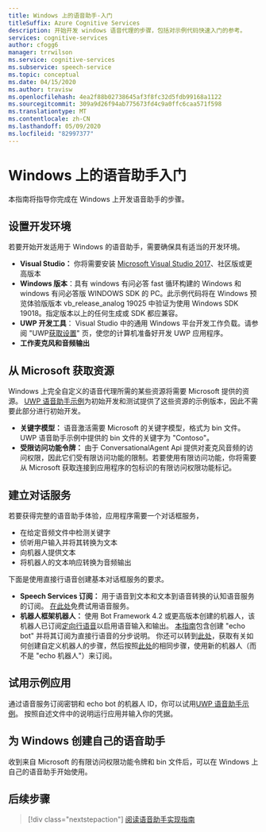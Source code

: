 ```yaml
---
title: Windows 上的语音助手-入门
titleSuffix: Azure Cognitive Services
description: 开始开发 windows 语音代理的步骤，包括对示例代码快速入门的参考。
services: cognitive-services
author: cfogg6
manager: trrwilson
ms.service: cognitive-services
ms.subservice: speech-service
ms.topic: conceptual
ms.date: 04/15/2020
ms.author: travisw
ms.openlocfilehash: 4ea2f88b02738645af3f8fc32d5fdb99168a1122
ms.sourcegitcommit: 309a9d26f94ab775673fd4c9a0ffc6caa571f598
ms.translationtype: MT
ms.contentlocale: zh-CN
ms.lasthandoff: 05/09/2020
ms.locfileid: "82997377"
---
```

# <a name="getting-started-with-voice-assistants-on-windows"></a>Windows 上的语音助手入门

本指南将指导你完成在 Windows 上开发语音助手的步骤。

## <a name="set-up-your-development-environment"></a>设置开发环境

若要开始开发适用于 Windows 的语音助手，需要确保具有适当的开发环境。

- **Visual Studio：** 你将需要安装 [Microsoft Visual Studio 2017](https://visualstudio.microsoft.com/)、社区版或更高版本
- **Windows 版本**：具有 windows 有问必答 fast 循环构建的 Windows 和 windows 有问必答版 WINDOWS SDK 的 PC。此示例代码将在 Windows 预览体验版版本 vb_release_analog 19025 中验证为使用 Windows SDK 19018。指定版本以上的任何生成或 SDK 都应兼容。
- **UWP 开发工具**： Visual Studio 中的通用 Windows 平台开发工作负载。请参阅 "UWP[获取设置](https://docs.microsoft.com/windows/uwp/get-started/get-set-up)" 页，使您的计算机准备好开发 UWP 应用程序。
- **工作麦克风和音频输出**

## <a name="obtain-resources-from-microsoft"></a>从 Microsoft 获取资源

Windows 上完全自定义的语音代理所需的某些资源将需要 Microsoft 提供的资源。 [UWP 语音助手示例](windows-voice-assistants-faq.md#the-uwp-voice-assistant-sample)为初始开发和测试提供了这些资源的示例版本，因此不需要此部分进行初始开发。

- **关键字模型：** 语音激活需要 Microsoft 的关键字模型，格式为 bin 文件。 UWP 语音助手示例中提供的 bin 文件的关键字为 "Contoso"。
- **受限访问功能令牌：** 由于 ConversationalAgent Api 提供对麦克风音频的访问权限，因此它们受有限访问功能的限制。若要使用有限访问功能，你将需要从 Microsoft 获取连接到应用程序的包标识的有限访问权限功能标记。

## <a name="establish-a-dialog-service"></a>建立对话服务

若要获得完整的语音助手体验，应用程序需要一个对话框服务，

- 在给定音频文件中检测关键字
- 侦听用户输入并将其转换为文本
- 向机器人提供文本
- 将机器人的文本响应转换为音频输出

下面是使用直接行语音创建基本对话框服务的要求。

- **Speech Services 订阅：** 用于语音到文本和文本到语音转换的认知语音服务的订阅。 [在此处](https://docs.microsoft.com/azure/cognitive-services/speech-service/get-started)免费试用语音服务。
- **机器人框架机器人：** 使用 Bot Framework 4.2 或更高版本创建的机器人，该机器人已订阅[定向行语音](https://docs.microsoft.com/azure/cognitive-services/speech-service/direct-line-speech)以启用语音输入和输出。 [本指南](https://docs.microsoft.com/azure/cognitive-services/speech-service/tutorial-voice-enable-your-bot-speech-sdk)包含创建 "echo bot" 并将其订阅为直接行语音的分步说明。 你还可以转到[此处](https://blog.botframework.com/2018/05/07/build-a-microsoft-bot-framework-bot-with-the-bot-builder-sdk-v4/)，获取有关如何创建自定义机器人的步骤，然后按照[此处](https://docs.microsoft.com/azure/cognitive-services/speech-service/tutorial-voice-enable-your-bot-speech-sdk)的相同步骤，使用新的机器人（而不是 "echo 机器人"）来订阅。

## <a name="try-out-the-sample-app"></a>试用示例应用

通过语音服务订阅密钥和 echo bot 的机器人 ID，你可以试用[UWP 语音助手示例](windows-voice-assistants-faq.md#the-uwp-voice-assistant-sample)。 按照自述文件中的说明运行应用并输入你的凭据。

## <a name="create-your-own-voice-assistant-for-windows"></a>为 Windows 创建自己的语音助手

收到来自 Microsoft 的有限访问权限功能令牌和 bin 文件后，可以在 Windows 上自己的语音助手开始使用。

## <a name="next-steps"></a>后续步骤

> [!div class="nextstepaction"]
> [阅读语音助手实现指南](windows-voice-assistants-implementation-guide.md)
